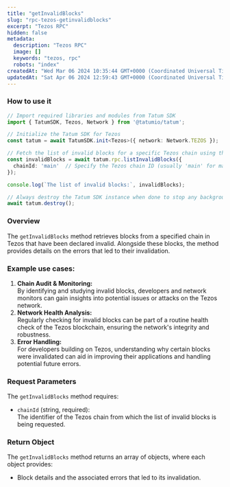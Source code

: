 ```yaml
---
title: "getInvalidBlocks"
slug: "rpc-tezos-getinvalidblocks"
excerpt: "Tezos RPC"
hidden: false
metadata: 
  description: "Tezos RPC"
  image: []
  keywords: "tezos, rpc"
  robots: "index"
createdAt: "Wed Mar 06 2024 10:35:44 GMT+0000 (Coordinated Universal Time)"
updatedAt: "Sat Apr 06 2024 12:59:43 GMT+0000 (Coordinated Universal Time)"
---
```




### How to use it

```typescript
// Import required libraries and modules from Tatum SDK
import { TatumSDK, Tezos, Network } from '@tatumio/tatum';

// Initialize the Tatum SDK for Tezos
const tatum = await TatumSDK.init<Tezos>({ network: Network.TEZOS });

// Fetch the list of invalid blocks for a specific Tezos chain using the listInvalidBlocks method
const invalidBlocks = await tatum.rpc.listInvalidBlocks({
  chainId: 'main'  // Specify the Tezos chain ID (usually 'main' for mainnet)
});

console.log(`The list of invalid blocks:`, invalidBlocks);

// Always destroy the Tatum SDK instance when done to stop any background processes
await tatum.destroy();
```

### Overview

The `getInvalidBlocks` method retrieves blocks from a specified chain in Tezos that have been declared invalid. Alongside these blocks, the method provides details on the errors that led to their invalidation.

### Example use cases:

1. **Chain Audit & Monitoring:**  
   By identifying and studying invalid blocks, developers and network monitors can gain insights into potential issues or attacks on the Tezos network.
2. **Network Health Analysis:**  
   Regularly checking for invalid blocks can be part of a routine health check of the Tezos blockchain, ensuring the network's integrity and robustness.
3. **Error Handling:**  
   For developers building on Tezos, understanding why certain blocks were invalidated can aid in improving their applications and handling potential future errors.

### Request Parameters

The `getInvalidBlocks` method requires:

- `chainId` (string, required):  
  The identifier of the Tezos chain from which the list of invalid blocks is being requested.

### Return Object

The `getInvalidBlocks` method returns an array of objects, where each object provides:

- Block details and the associated errors that led to its invalidation.
